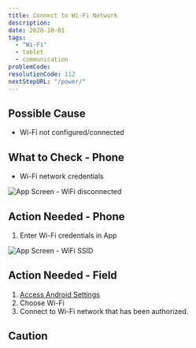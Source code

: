 ```yaml
---
title: Connect to Wi-Fi Network
description:
date: 2020-10-01
tags:
  - "Wi-Fi"
  - tablet
  - communication
problemCode:
resolutionCode: 112
nextStepURL: "/power/"
---
```

## Possible Cause

- Wi-Fi not configured/connected

## What to Check - Phone

- Wi-Fi network credentials

![App Screen - WiFi disconnected](/images/app-network-setup-wifi-disconnected.png)

## Action Needed - Phone

1) Enter Wi-Fi credentials in App

![App Screen - WiFi SSID](/images/app-network-setup-wifi-ssid.png)

## Action Needed - Field

1) [Access Android Settings](/power/access-android-settings/)
2) Choose Wi-Fi
3) Connect to Wi-Fi network that has been authorized.

## Caution
